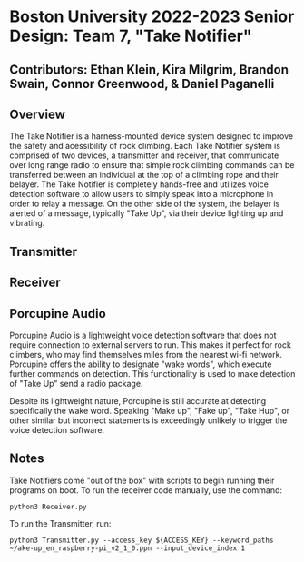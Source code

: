# Boston University 2022-2023 Senior Design: Team 7, "Take Notifier"

## Contributors: Ethan Klein, Kira Milgrim, Brandon Swain, Connor Greenwood, & Daniel Paganelli

## Overview

The Take Notifier is a harness-mounted device system designed to improve the safety and acessibility of 
rock climbing. Each Take Notifier system is comprised of two devices, a transmitter and receiver, that
communicate over long range radio to ensure that simple rock climbing commands can be transferred between
an individual at the top of a climbing rope and their belayer. The Take Notifier is completely hands-free and
utilizes voice detection software to allow users to simply speak into a microphone in order to relay a message.
On the other side of the system, the belayer is alerted of a message, typically "Take Up", via their device lighting
up and vibrating.

## Transmitter

## Receiver

## Porcupine Audio

Porcupine Audio is a lightweight voice detection software that does not require connection to external servers to run. This
makes it perfect for rock climbers, who may find themselves miles from the nearest wi-fi network. Porcupine offers the ability
to designate "wake words", which execute further commands on detection. This functionality is used to make detection of "Take Up"
send a radio package.

Despite its lightweight nature, Porcupine is still accurate at detecting specifically the wake word. Speaking "Make up", "Fake up",
"Take Hup", or other similar but incorrect statements is exceedingly unlikely to trigger the voice detection software.

## Notes

Take Notifiers come "out of the box" with scripts to begin running their programs on boot. To run the receiver code manually,
use the command:

```
python3 Receiver.py
```

To run the Transmitter, run:
```
python3 Transmitter.py --access_key ${ACCESS_KEY} --keyword_paths ~/ake-up_en_raspberry-pi_v2_1_0.ppn --input_device_index 1
```
